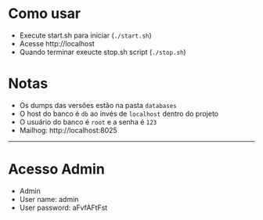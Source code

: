Como usar
======

  * Execute start.sh para iniciar  (`./start.sh`)
  * Acesse http://localhost 
  * Quando terminar exeucte stop.sh script (`./stop.sh`)


Notas
======
  - Os dumps das versões estão na pasta `databases`
  - O host do banco é `db` ao invés de `localhost` dentro do projeto
  - O usuário do banco é `root` e a senha é `123`
  - Mailhog: http://localhost:8025
  ----
Acesso Admin
=
  - Admin
  - User name: admin  
  - User password: aFvfAFtFst
